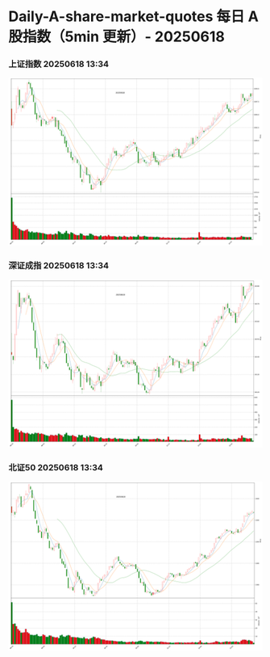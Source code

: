 
# Daily-A-share-market-quotes 每日 A 股指数（5min 更新）- 20250618

### 上证指数 20250618 13:34
![](./fig/2025/6/20250618-sh000001.png)

### 深证成指 20250618 13:34
![](./fig/2025/6/20250618-sz399001.png)

### 北证50 20250618 13:34
![](./fig/2025/6/20250618-bj899050.png)
